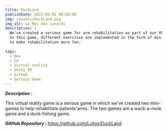 ```yaml
---
title: DuckLand
publishDate: 2023-04-01 00:00:00
img: /assets/DuckLand.png
img_alt: Le Roi des canards
description: |
  We've created a serious game for arm rehabilitation as part of our VR gaming course.
  In this game, different exercises are implemented in the form of mini-games with lots of ducks
  to make rehabilitation more fun.
  
tags:
  - Dev
  - C#
  - Virtual reality
  - Unity VR
  - GitHub
  - Serious Game
---
```

***Description :*** 

This virtual reality game is a serious game in which we've created two mini-games to help 
rehabilitate patients'arms. The two games are a wack-a-mole game and a duck-fishing game.

***GitHub Repository :*** https://github.com/Lulios/DuckLand